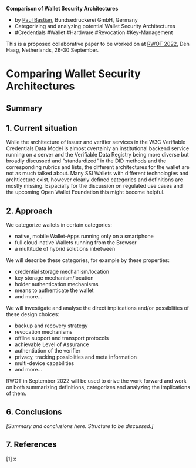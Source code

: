 **Comparison of Wallet Security Architectures**

   * by [Paul Bastian](mailto:paul.bastian@bdr.de), Bundsedruckerei GmbH, Germany
   * Categorizing and analyzing potential Wallet Security Architectures
   * #Credentials #Wallet #Hardware #Revocation #Key-Management


This is a proposed collaborative paper to be worked on at [RWOT 2022](https://rebootthehague.com), Den Haag, Netherlands, 26-30 September.


# Comparing Wallet Security Architectures

## Summary

## 1. Current situation

While the architecture of issuer and verifier services in the W3C Verifiable Credentials Data Model is almost cvertainly an institutional backend service running on a server and the Verifiable Data Registry being more diverse but broadly discussed and "standardized" in the DID methods and the corresponding rubrics and lists, the different architectures for the wallet are not as much talked about.
Many SSI Wallets with different technologies and archtiecture exist, however clearly defined categories and definitions are mostly missing.
Espacially for the discussion on regulated use cases and the upcoming Open Wallet Foundation this might become helpful.

## 2. Approach

We categorize wallets in certain categories:
- native, mobile Wallet-Apps running only on a smartphone
- full cloud-native Wallets running from the Browser
- a multitude of hybrid solutions inbetween

We will describe these categories, for example by these properties:
- credential storage mechanism/location
- key storage mechanism/location
- holder authentication mechanisms
- means to authenticate the wallet
- and more...

We will investigate and analyse the direct implications and/or possiblities of these design choices:
- backup and recovery strategy
- revocation mechanisms
- offline support and transport protocols
- achievable Level of Assurance
- authentiation of the verifier
- privacy, tracking possiblities and meta information
- multi-device capabilities
- and more...

RWOT in September 2022 will be used to drive the work forward and work on both summarizing definitions, categorizes and analyzing the implications of them.

## 6. Conclusions

*[Summary and conclusions here. Structure to be discussed.]*

## 7. References

[1] x
